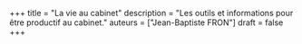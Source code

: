 +++
title = "La vie au cabinet"
description = "Les outils et informations pour être productif au cabinet."
auteurs = ["Jean-Baptiste FRON"]
draft = false
+++